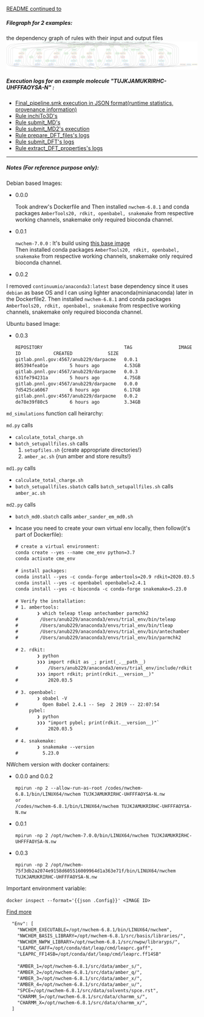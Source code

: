 [README continued to ](../README.md)

##### Filegraph for 2 examples:

the dependency graph of rules with their input and output files
![alt text](../logs/cme_dag.png)

##### Execution logs for an example molecule "TUJKJAMUKRIRHC-UHFFFAOYSA-N" :
- [Final_pipeline.smk execution in JSON format(runtime statistics, provenance information) ](../logs/final_pipeline_execution.json)
- [Rule inchiTo3D's ](../logs/TUJKJAMUKRIRHC-UHFFFAOYSA-N/inchiTo3D.log)
- [Rule submit_MD's ](../logs/TUJKJAMUKRIRHC-UHFFFAOYSA-N/submit_MD.log)
- [Rule submit_MD2's execution](../logs/TUJKJAMUKRIRHC-UHFFFAOYSA-N/submit_MD2.log)
- [Rule prepare_DFT_files's logs](../logs/TUJKJAMUKRIRHC-UHFFFAOYSA-N/prepare_DFT_files.log)
- [Rule submit_DFT's logs](../logs/TUJKJAMUKRIRHC-UHFFFAOYSA-N/submit_DFT.log)
- [Rule extract_DFT_properties's logs](../logs/TUJKJAMUKRIRHC-UHFFFAOYSA-N/extract_DFT_properties.log)

------------

##### Notes (For reference purpose only):

Debian based Images:
- 0.0.0

  Took andrew's Dockerfile and Then installed `nwchem-6.8.1` and conda packages `AmberTools20, rdkit, openbabel, snakemake` from respective working channels, 
  snakemake only required bioconda channel.

- 0.0.1

  `nwchem-7.0.0` : It's build using [this base image](https://github.com/nwchemgit/nwchem-dockerfiles/tree/master/nwchem-700.mpipr )   
  Then installed conda packages `AmberTools20, rdkit, openbabel, snakemake` from respective working channels, snakemake only required
  bioconda channel.  

- 0.0.2

 I removed `continuumio/anaconda3:latest` base dependency since it uses `debian` as base OS and I can using lighter 
 anaconda(minianaconda) later in the Dockerfile2. Then installed `nwchem-6.8.1` and conda packages 
 `AmberTools20, rdkit, openbabel, snakemake` from respective working channels, snakemake 
 only required bioconda channel.

Ubuntu based Image:
- 0.0.3
    ```
    REPOSITORY                              TAG                 IMAGE ID            CREATED             SIZE
    gitlab.pnnl.gov:4567/anub229/darpacme   0.0.1               805394fea01e        5 hours ago         4.53GB
    gitlab.pnnl.gov:4567/anub229/darpacme   0.0.3               631fe794231a        5 hours ago         4.75GB
    gitlab.pnnl.gov:4567/anub229/darpacme   0.0.0               7d5425ca6067        6 hours ago         6.17GB
    gitlab.pnnl.gov:4567/anub229/darpacme   0.0.2               de78e39f80c5        6 hours ago         3.34GB
    ```     

`md_simulations` function call heirarchy:

`md.py` calls 
- `calculate_total_charge.sh`
- `batch_setupallfiles.sh` calls 
    1. `setupfiles.sh`  {create appropriate directories!} 
    2. `amber_ac.sh`    {run amber and store results!}

`md1.py` calls
- `calculate_total_charge.sh`
- `batch_setupallfiles.sbatch` calls `batch_setupallfiles.sh` calls `amber_ac.sh`

`md2.py` calls
- `batch_md0.sbatch` calls  `amber_sander_em_md0.sh`

- Incase you need to create your own virtual env locally, then follow(it's part of Dockerfile):
    ```
    # create a virtual environment:
    conda create --yes --name cme_env python=3.7
    conda activate cme_env
    
    # install packages:
    conda install --yes -c conda-forge ambertools=20.9 rdkit=2020.03.5
    conda install --yes -c openbabel openbabel=2.4.1
    conda install --yes -c bioconda -c conda-forge snakemake=5.23.0
    
    # Verify the installation:
    # 1. ambertools:
            ❯ which teleap tleap antechamber parmchk2
    #        /Users/anub229/anaconda3/envs/trial_env/bin/teleap
    #        /Users/anub229/anaconda3/envs/trial_env/bin/tleap
    #        /Users/anub229/anaconda3/envs/trial_env/bin/antechamber
    #        /Users/anub229/anaconda3/envs/trial_env/bin/parmchk2
    
    # 2. rdkit:
            ❯ python
            ❯❯❯ import rdkit as _; print(_.__path__)
    #           /Users/anub229/anaconda3/envs/trial_env/include/rdkit
            ❯❯❯ import rdkit; print(rdkit.__version__)"
    #           2020.03.5
    
    # 3. openbabel:
            ❯ obabel -V
    #         Open Babel 2.4.1 -- Sep  2 2019 -- 22:07:54
         pybel:
            ❯ python
            ❯❯❯ "import pybel; print(rdkit.__version__)"`
    #           2020.03.5
      
    # 4. snakemake:
            ❯ snakemake --version
    #         5.23.0
    ```
NWchem version with docker containers:
- 0.0.0 and 0.0.2
    ```
    mpirun -np 2 --allow-run-as-root /codes/nwchem-6.8.1/bin/LINUX64/nwchem TUJKJAMUKRIRHC-UHFFFAOYSA-N.nw
    or 
    /codes/nwchem-6.8.1/bin/LINUX64/nwchem TUJKJAMUKRIRHC-UHFFFAOYSA-N.nw
    ```
- 0.0.1 
    ```
    mpirun -np 2 /opt/nwchem-7.0.0/bin/LINUX64/nwchem TUJKJAMUKRIRHC-UHFFFAOYSA-N.nw
    ```
- 0.0.3
    ```
    mpirun -np 2 /opt/nwchem-75f3db2a2074e9158d605516009964d1a363e71f/bin/LINUX64/nwchem TUJKJAMUKRIRHC-UHFFFAOYSA-N.nw
    ```
Important environment variable:

`docker inspect --format='{{json .Config}}' <IMAGE ID>`

[Find more](../docker/inspect/inspect002.json)

```
  "Env": [
    "NWCHEM_EXECUTABLE=/opt/nwchem-6.8.1/bin/LINUX64/nwchem",
    "NWCHEM_BASIS_LIBRARY=/opt/nwchem-6.8.1/src/basis/libraries/",
    "NWCHEM_NWPW_LIBRARY=/opt/nwchem-6.8.1/src/nwpw/libraryps/",
    "LEAPRC_GAFF=/opt/conda/dat/leap/cmd/leaprc.gaff",
    "LEAPRC_FF14SB=/opt/conda/dat/leap/cmd/leaprc.ff14SB"

    "AMBER_1=/opt/nwchem-6.8.1/src/data/amber_s/",
    "AMBER_2=/opt/nwchem-6.8.1/src/data/amber_q/",
    "AMBER_3=/opt/nwchem-6.8.1/src/data/amber_x/",
    "AMBER_4=/opt/nwchem-6.8.1/src/data/amber_u/",
    "SPCE=/opt/nwchem-6.8.1/src/data/solvents/spce.rst",
    "CHARMM_S=/opt/nwchem-6.8.1/src/data/charmm_s/",
    "CHARMM_X=/opt/nwchem-6.8.1/src/data/charmm_x/",
  ]
```